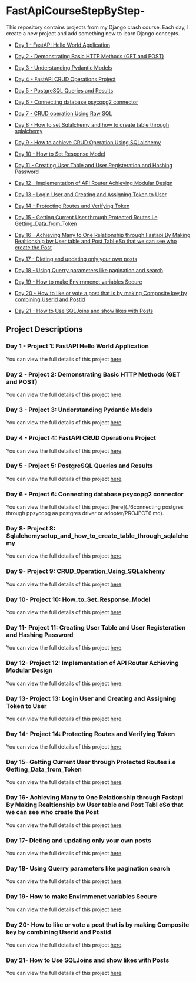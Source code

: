 # FastApiCourseStepByStep-
This repository contains projects from my Django crash course. Each day, I create a new project and add something new to learn Django concepts.

- [Day 1 - FastAPI Hello World Application](./1Hello_World_Program/)
- [Day 2 - Demonstrating Basic HTTP Methods (GET and POST)](./2how_to_use_get_and_post_requests_how_send_data_from_postman_to_the_api/)
- [Day 3 - Understanding Pydantic Models](./3How_and_why_to_use_Pydantic_model/)
- [Day 4 - FastAPI CRUD Operations Project](./4CRUD_Operation_Using_Memory_Not_Database/)
- [Day 5 - PostgreSQL Queries and Results](./5Database_querries/)
- [Day 6 - Connecting database psycopg2 connector](./6How_to_Make_Connection_to_Databse_Using_Psycopg/)
- [Day 7 - CRUD operation Using Raw SQL](./7CRUD_operation_Using_Raw_SQL/)
- [Day 8 - How to set Sqlalchemy and how to create table through sqlalchemy](./8Sqlalchemysetup_and_how_to_create_table_through_sqlalchemy/)
- [Day 9 - How to achieve CRUD Operation Using SQLalchemy](./9CRUD_Operation_Using_SQLalchemy/)
- [Day 10 - How to Set Response Model](./10How_to_Set_Response_Model/)

- [Day 11 - Creating User Table and User Registeration and Hashing Password](./11Creating_User_Table_and_User_Registeration_and_Hashing_Password/)
- [Day 12 - Implementation of API Router Achieving  Modular Design](./12Implementation_of_API_Router_Achieving_Modular_Design/)
- [Day 13 - Login User and Creating and Assigning Token to User](./13Login_User_and_Creating_and_Assigning_Token_toUser/)
- [Day 14 - Protecting Routes and Verifying Token](./14Login_User_and_Creating_and_Assigning_Token_toUser/)
- [Day 15 - Getting Current User through Protected Routes i.e Getting_Data_from_Token](./15Getting_Current_User_through_Protected_Routes_or_Getting_Data_from_Token/)

- [Day 16 -  Achieving Many to One Relationship through Fastapi By Making Realtionship bw User table and Post Tabl eSo that we can see who create the Post](./16Achieving_Many_to_One_Relationship_through_Fastapi_By_Making_Realtionship_bw_User_table_and_Post_Table_So_that_we_can_see_who_create_the_Post/)

- [Day 17 -  Dleting and updating only your own posts](./17Dleting_and_Updating_Only_Your_Own_Posts/)
- [Day 18 -  Using Querry parameters like pagination and search](./18Using_Querry_Parameters_like_Pagination_Search/)
- [Day 19 -  How to make Envirnmenet variables Secure](./19How_To_make_Envirnment_Variables_Secure/)
- [Day 20 -  How to like or vote a post that is by making Composite key by combining Userid and Postid](./20How_to_Like_or_Vote_a_post_that_is_by_making_Composite_key_by_combining_Userid_and_Postid/)
- [Day 21 -  How to Use SQLJoins and show likes with Posts](./21How_to_Use_SQLJoins_and_show_likes_with_Posts/)


## Project Descriptions

### Day 1 - Project 1: FastAPI Hello World Application
You can view the full details of this project [here](./1Hello_World_Program/project1.md).


### Day 2 - Project 2: Demonstrating Basic HTTP Methods (GET and POST)
You can view the full details of this project [here](./2how_to_use_get_and_post_requests_how_send_data_from_postman_to_the_api/project2.md).


### Day 3 - Project 3: Understanding Pydantic Models
You can view the full details of this project [here](./3How_and_why_to_use_Pydantic_model/Project3.md).


### Day 4 - Project 4: FastAPI CRUD Operations Project
You can view the full details of this project [here](./4CRUD_Operation_Using_Memory_Not_Database/project4.md).


### Day 5 - Project 5: PostgreSQL Queries and Results
You can view the full details of this project [here](./5Database_querries/PROJECT5.md).


### Day 6 - Project 6: Connecting database psycopg2 connector
You can view the full details of this project [here](./6connecting postgres through ppsycopg aa postgres driver or  adopter/PROJECT6.md).



### Day 8- Project 8: Sqlalchemysetup_and_how_to_create_table_through_sqlalchemy
You can view the full details of this project [here](./8Sqlalchemysetup_and_how_to_create_table_through_sqlalchemy/PROJECT6.md).


### Day 9- Project 9: CRUD_Operation_Using_SQLalchemy
You can view the full details of this project [here](./8Sqlalchemysetup_and_how_to_create_table_through_sqlalchemy/PROJECT6.md).


### Day 10- Project 10: How_to_Set_Response_Model
You can view the full details of this project [here](./8Sqlalchemysetup_and_how_to_create_table_through_sqlalchemy/PROJECT6.md).


### Day 11- Project 11: Creating User Table and User Registeration and Hashing Password
You can view the full details of this project [here](./8Sqlalchemysetup_and_how_to_create_table_through_sqlalchemy/PROJECT6.md).


### Day 12- Project 12:  Implementation of API Router Achieving  Modular Design
You can view the full details of this project [here](./8Sqlalchemysetup_and_how_to_create_table_through_sqlalchemy/PROJECT6.md).



### Day 13- Project 13:  Login User and Creating and Assigning Token to User
You can view the full details of this project [here](./8Sqlalchemysetup_and_how_to_create_table_through_sqlalchemy/PROJECT6.md).


### Day 14- Project 14:  Protecting Routes and Verifying Token
You can view the full details of this project [here](./8Sqlalchemysetup_and_how_to_create_table_through_sqlalchemy/PROJECT6.md).


### Day 15- Getting Current User through Protected Routes i.e Getting_Data_from_Token
You can view the full details of this project [here](./8Sqlalchemysetup_and_how_to_create_table_through_sqlalchemy/PROJECT6.md).






### Day 16- Achieving Many to One Relationship through Fastapi By Making Realtionship bw User table and Post Tabl eSo that we can see who create the Post
You can view the full details of this project [here](./8Sqlalchemysetup_and_how_to_create_table_through_sqlalchemy/PROJECT6.md).



### Day 17- Dleting and updating only your own posts
You can view the full details of this project [here](./8Sqlalchemysetup_and_how_to_create_table_through_sqlalchemy/PROJECT6.md).




### Day 18- Using Querry parameters like pagination search
You can view the full details of this project [here](./8Sqlalchemysetup_and_how_to_create_table_through_sqlalchemy/PROJECT6.md).



### Day 19- How to make Envirnmenet variables Secure
You can view the full details of this project [here](./8Sqlalchemysetup_and_how_to_create_table_through_sqlalchemy/PROJECT6.md).



### Day 20- How to like or vote a post that is by making Composite key by combining Userid and Postid
You can view the full details of this project [here](./8Sqlalchemysetup_and_how_to_create_table_through_sqlalchemy/PROJECT6.md).





### Day 21- How to Use SQLJoins and show likes with Posts
You can view the full details of this project [here](./8Sqlalchemysetup_and_how_to_create_table_through_sqlalchemy/PROJECT6.md).




